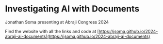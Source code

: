 # Investigating AI with Documents

Jonathan Soma presenting at Abraji Congress 2024

Find the website with all the links and code at [https://jsoma.github.io/2024-abraji-ai-documents](https://jsoma.github.io/2024-abraji-ai-documents)